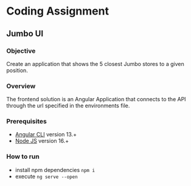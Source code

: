 # Coding Assignment
## Jumbo UI

### Objective
Create an application that shows the 5 closest Jumbo stores to a given position.

### Overview
The frontend solution is an Angular Application that connects to the API through the url specified in the environments file.

### Prerequisites
* [Angular CLI](https://github.com/angular/angular-cli) version 13.+
* [Node JS](https://nodejs.org/en/) version 16.+

### How to run
* install npm dependencies `npm i`
* execute `ng serve --open`
